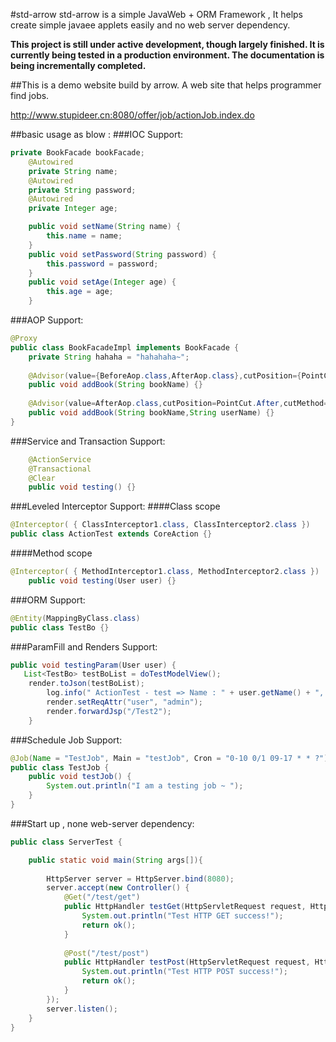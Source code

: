 #std-arrow
std-arrow is a simple JavaWeb + ORM Framework , It helps create simple javaee applets easily and no web server dependency.

**This project is still under active development, though largely finished. It is currently being tested in a production environment. The documentation is being incrementally completed.**

##This is a demo website build by arrow.
A web site that helps programmer find jobs.

http://www.stupideer.cn:8080/offer/job/actionJob.index.do

##basic usage as blow :
###IOC Support:
```java
private BookFacade bookFacade;
  	@Autowired
	private String name;
  	@Autowired
	private String password;
  	@Autowired
	private Integer age;

	public void setName(String name) {
		this.name = name;
	}
	public void setPassword(String password) {
		this.password = password;
	}
	public void setAge(Integer age) {
		this.age = age;
	}
```

###AOP Support:
```java
@Proxy
public class BookFacadeImpl implements BookFacade {
	private String hahaha = "hahahaha~";
  
    @Advisor(value={BeforeAop.class,AfterAop.class},cutPosition={PointCut.Before,PointCut.After} ,cutMethod={"beforeTest","afterTest"})
    public void addBook(String bookName) {}  
  
    @Advisor(value=AfterAop.class,cutPosition=PointCut.After,cutMethod="afterTest")
    public void addBook(String bookName,String userName) {}
} 
```

###Service and Transaction Support:
```java
	@ActionService
	@Transactional
	@Clear
	public void testing() {}
```

###Leveled Interceptor Support:
####Class scope
```java
@Interceptor( { ClassInterceptor1.class, ClassInterceptor2.class })
public class ActionTest extends CoreAction {}
```
####Method scope
```java
@Interceptor( { MethodInterceptor1.class, MethodInterceptor2.class })
	public void testing(User user) {}
```

###ORM Support:
```java
@Entity(MappingByClass.class)
public class TestBo {}
```

###ParamFill and Renders Support:
```java
public void testingParam(User user) {
   List<TestBo> testBoList = doTestModelView();
    render.toJson(testBoList);
		log.info(" ActionTest - test => Name : " + user.getName() + ", PassWord : " + user.getPassword() + ", Age : " + user.getAge());
		render.setReqAttr("user", "admin");
		render.forwardJsp("/Test2");
	}
```

###Schedule Job Support:
```java
@Job(Name = "TestJob", Main = "testJob", Cron = "0-10 0/1 09-17 * * ?")
public class TestJob {
	public void testJob() {
		System.out.println("I am a testing job ~ ");
	}
}
```

###Start up , none web-server dependency:
```java
public class ServerTest {

	public static void main(String args[]){
		
		HttpServer server = HttpServer.bind(8080);
	    server.accept(new Controller() {
	        @Get("/test/get")
	        public HttpHandler testGet(HttpServletRequest request, HttpServletResponse response) {
	        	System.out.println("Test HTTP GET success!");
	            return ok();
	        }
	        
	        @Post("/test/post")
	        public HttpHandler testPost(HttpServletRequest request, HttpServletResponse response) {
	        	System.out.println("Test HTTP POST success!");
	            return ok();
	        }
	    });
	    server.listen();
	}
}
```

